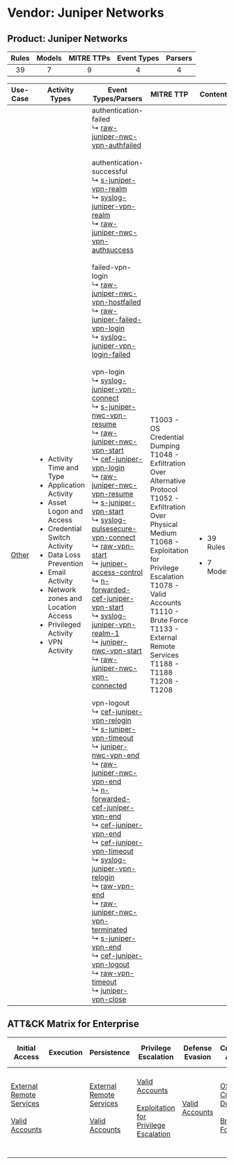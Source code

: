 Vendor: Juniper Networks
========================
Product: Juniper Networks
-------------------------
| Rules | Models | MITRE TTPs | Event Types | Parsers |
|:-----:|:------:|:----------:|:-----------:|:-------:|
|  39   |   7    |     9      |      4      |    4    |

|               Use-Case                | Activity Types                                                                                                                                                                                                                                                                          | Event Types/Parsers                                                                                                                                                                                                                                                                                                                                                                                                                                                                                                                                                                                                                                                                                                                                                                                                                                                                                                                                                                                                                                                                                                                                                                                                                                                                                                                                                                                                                                                                                                                                                                                                                                                                                                                                                                                                                                                                                                                                                                                                                                                                                                                                                                                                                                                                                                                                                                                                                                                                                                                                                                                                                                                                                                                                                                                                                                                                                                                                                                                                                                                                                                                                                                | MITRE TTP                                                                                                                                                                                                                                                                                                | Content                                              |
|:-------------------------------------:| --------------------------------------------------------------------------------------------------------------------------------------------------------------------------------------------------------------------------------------------------------------------------------------- | ---------------------------------------------------------------------------------------------------------------------------------------------------------------------------------------------------------------------------------------------------------------------------------------------------------------------------------------------------------------------------------------------------------------------------------------------------------------------------------------------------------------------------------------------------------------------------------------------------------------------------------------------------------------------------------------------------------------------------------------------------------------------------------------------------------------------------------------------------------------------------------------------------------------------------------------------------------------------------------------------------------------------------------------------------------------------------------------------------------------------------------------------------------------------------------------------------------------------------------------------------------------------------------------------------------------------------------------------------------------------------------------------------------------------------------------------------------------------------------------------------------------------------------------------------------------------------------------------------------------------------------------------------------------------------------------------------------------------------------------------------------------------------------------------------------------------------------------------------------------------------------------------------------------------------------------------------------------------------------------------------------------------------------------------------------------------------------------------------------------------------------------------------------------------------------------------------------------------------------------------------------------------------------------------------------------------------------------------------------------------------------------------------------------------------------------------------------------------------------------------------------------------------------------------------------------------------------------------------------------------------------------------------------------------------------------------------------------------------------------------------------------------------------------------------------------------------------------------------------------------------------------------------------------------------------------------------------------------------------------------------------------------------------------------------------------------------------------------------------------------------------------------------------------------------------- | -------------------------------------------------------------------------------------------------------------------------------------------------------------------------------------------------------------------------------------------------------------------------------------------------------- | ---------------------------------------------------- |
| [Other](../UseCases/usecase_other.md) | <ul><li>Activity Time  and Type</li><li>Application Activity</li><li>Asset Logon and Access</li><li>Credential Switch Activity</li><li>Data Loss Prevention</li><li>Email Activity</li><li>Network zones and Location Access</li><li>Privileged Activity</li><li>VPN Activity</li></ul> |  authentication-failed<br> ↳ [raw-juniper-nwc-vpn-authfailed](../Parsers/parserContent_raw-juniper-nwc-vpn-authfailed.md)<br><br> authentication-successful<br> ↳ [s-juniper-vpn-realm](../Parsers/parserContent_s-juniper-vpn-realm.md)<br> ↳ [syslog-juniper-vpn-realm](../Parsers/parserContent_syslog-juniper-vpn-realm.md)<br> ↳ [raw-juniper-nwc-vpn-authsuccess](../Parsers/parserContent_raw-juniper-nwc-vpn-authsuccess.md)<br><br> failed-vpn-login<br> ↳ [raw-juniper-nwc-vpn-hostfailed](../Parsers/parserContent_raw-juniper-nwc-vpn-hostfailed.md)<br> ↳ [raw-juniper-failed-vpn-login](../Parsers/parserContent_raw-juniper-failed-vpn-login.md)<br> ↳ [syslog-juniper-vpn-login-failed](../Parsers/parserContent_syslog-juniper-vpn-login-failed.md)<br><br> vpn-login<br> ↳ [syslog-juniper-vpn-connect](../Parsers/parserContent_syslog-juniper-vpn-connect.md)<br> ↳ [s-juniper-nwc-vpn-resume](../Parsers/parserContent_s-juniper-nwc-vpn-resume.md)<br> ↳ [raw-juniper-nwc-vpn-start](../Parsers/parserContent_raw-juniper-nwc-vpn-start.md)<br> ↳ [cef-juniper-vpn-login](../Parsers/parserContent_cef-juniper-vpn-login.md)<br> ↳ [raw-juniper-nwc-vpn-resume](../Parsers/parserContent_raw-juniper-nwc-vpn-resume.md)<br> ↳ [s-juniper-vpn-start](../Parsers/parserContent_s-juniper-vpn-start.md)<br> ↳ [syslog-pulsesecure-vpn-connect](../Parsers/parserContent_syslog-pulsesecure-vpn-connect.md)<br> ↳ [raw-vpn-start](../Parsers/parserContent_raw-vpn-start.md)<br> ↳ [juniper-access-control](../Parsers/parserContent_juniper-access-control.md)<br> ↳ [n-forwarded-cef-juniper-vpn-start](../Parsers/parserContent_n-forwarded-cef-juniper-vpn-start.md)<br> ↳ [syslog-juniper-vpn-realm-1](../Parsers/parserContent_syslog-juniper-vpn-realm-1.md)<br> ↳ [juniper-nwc-vpn-start](../Parsers/parserContent_juniper-nwc-vpn-start.md)<br> ↳ [raw-juniper-nwc-vpn-connected](../Parsers/parserContent_raw-juniper-nwc-vpn-connected.md)<br><br> vpn-logout<br> ↳ [cef-juniper-vpn-relogin](../Parsers/parserContent_cef-juniper-vpn-relogin.md)<br> ↳ [s-juniper-vpn-timeout](../Parsers/parserContent_s-juniper-vpn-timeout.md)<br> ↳ [juniper-nwc-vpn-end](../Parsers/parserContent_juniper-nwc-vpn-end.md)<br> ↳ [raw-juniper-nwc-vpn-end](../Parsers/parserContent_raw-juniper-nwc-vpn-end.md)<br> ↳ [n-forwarded-cef-juniper-vpn-end](../Parsers/parserContent_n-forwarded-cef-juniper-vpn-end.md)<br> ↳ [cef-juniper-vpn-end](../Parsers/parserContent_cef-juniper-vpn-end.md)<br> ↳ [cef-juniper-vpn-timeout](../Parsers/parserContent_cef-juniper-vpn-timeout.md)<br> ↳ [syslog-juniper-vpn-relogin](../Parsers/parserContent_syslog-juniper-vpn-relogin.md)<br> ↳ [raw-vpn-end](../Parsers/parserContent_raw-vpn-end.md)<br> ↳ [raw-juniper-nwc-vpn-terminated](../Parsers/parserContent_raw-juniper-nwc-vpn-terminated.md)<br> ↳ [s-juniper-vpn-end](../Parsers/parserContent_s-juniper-vpn-end.md)<br> ↳ [cef-juniper-vpn-logout](../Parsers/parserContent_cef-juniper-vpn-logout.md)<br> ↳ [raw-vpn-timeout](../Parsers/parserContent_raw-vpn-timeout.md)<br> ↳ [juniper-vpn-close](../Parsers/parserContent_juniper-vpn-close.md)<br> | T1003 - OS Credential Dumping<br>T1048 - Exfiltration Over Alternative Protocol<br>T1052 - Exfiltration Over Physical Medium<br>T1068 - Exploitation for Privilege Escalation<br>T1078 - Valid Accounts<br>T1110 - Brute Force<br>T1133 - External Remote Services<br>T1188 - T1188<br>T1208 - T1208<br> | <ul><li>39 Rules</li></ul><ul><li>7 Models</li></ul> |

ATT&CK Matrix for Enterprise
----------------------------
| Initial Access                                                                                                                                   | Execution | Persistence                                                                                                                                      | Privilege Escalation                                                                                                                                          | Defense Evasion                                                     | Credential Access                                                                                                                          | Discovery | Lateral Movement | Collection | Command and Control | Exfiltration                                                                                                                                                                      | Impact |
| ------------------------------------------------------------------------------------------------------------------------------------------------ | --------- | ------------------------------------------------------------------------------------------------------------------------------------------------ | ------------------------------------------------------------------------------------------------------------------------------------------------------------- | ------------------------------------------------------------------- | ------------------------------------------------------------------------------------------------------------------------------------------ | --------- | ---------------- | ---------- | ------------------- | --------------------------------------------------------------------------------------------------------------------------------------------------------------------------------- | ------ |
| [External Remote Services](https://attack.mitre.org/techniques/T1133)<br><br>[Valid Accounts](https://attack.mitre.org/techniques/T1078)<br><br> |           | [External Remote Services](https://attack.mitre.org/techniques/T1133)<br><br>[Valid Accounts](https://attack.mitre.org/techniques/T1078)<br><br> | [Valid Accounts](https://attack.mitre.org/techniques/T1078)<br><br>[Exploitation for Privilege Escalation](https://attack.mitre.org/techniques/T1068)<br><br> | [Valid Accounts](https://attack.mitre.org/techniques/T1078)<br><br> | [OS Credential Dumping](https://attack.mitre.org/techniques/T1003)<br><br>[Brute Force](https://attack.mitre.org/techniques/T1110)<br><br> |           |                  |            |                     | [Exfiltration Over Alternative Protocol](https://attack.mitre.org/techniques/T1048)<br><br>[Exfiltration Over Physical Medium](https://attack.mitre.org/techniques/T1052)<br><br> |        |